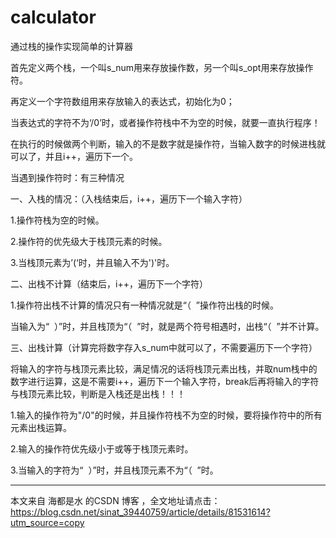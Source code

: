 # calculator
通过栈的操作实现简单的计算器

首先定义两个栈，一个叫s_num用来存放操作数，另一个叫s_opt用来存放操作符。

再定义一个字符数组用来存放输入的表达式，初始化为0；

当表达式的字符不为‘/0’时，或者操作符栈中不为空的时候，就要一直执行程序！

在执行的时候做两个判断，输入的不是数字就是操作符，当输入数字的时候进栈就可以了，并且i++，遍历下一个。

当遇到操作符时：有三种情况

一、入栈的情况：（入栈结束后，i++，遍历下一个输入字符）

1.操作符栈为空的时候。

2.操作符的优先级大于栈顶元素的时候。

3.当栈顶元素为’(‘时，并且输入不为')'时。

二、出栈不计算（结束后，i++，遍历下一个字符）

1.操作符出栈不计算的情况只有一种情况就是“（  ”操作符出栈的时候。

当输入为“  ）”时，并且栈顶为“（  ”时，就是两个符号相遇时，出栈“（  ”并不计算。

三、出栈计算（计算完将数字存入s_num中就可以了，不需要遍历下一个字符）

将输入的字符与栈顶元素比较，满足情况的话将栈顶元素出栈，并取num栈中的数字进行运算，这是不需要i++，遍历下一个输入字符，break后再将输入的字符与栈顶元素比较，判断是入栈还是出栈！！！

1.输入的操作符为"/0"的时候，并且操作符栈不为空的时候，要将操作符中的所有元素出栈运算。

2.输入的操作符优先级小于或等于栈顶元素时。

3.当输入的字符为“  ）”时，并且栈顶元素不为“（  ”时。

---------------------

本文来自 海都是水 的CSDN 博客 ，全文地址请点击：https://blog.csdn.net/sinat_39440759/article/details/81531614?utm_source=copy 
